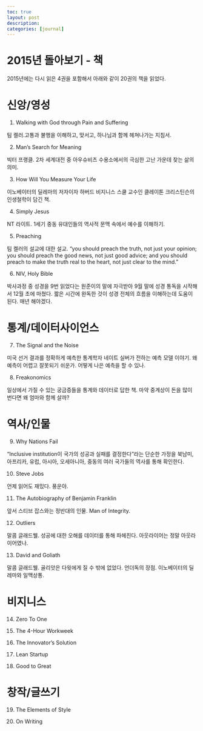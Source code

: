 ```yaml
---
toc: true
layout: post
description:
categories: [journal]
---
```

# 2015년 돌아보기 - 책

2015년에는 다시 읽은 4권을 포함해서 아래와 같이 20권의 책을 읽었다.

# 신앙/영성

1. Walking with God through Pain and Suffering

팀 켈러.고통과 불행을 이해하고, 맞서고, 하나님과 함께 헤쳐나가는 지침서.

2. Man’s Search for Meaning

빅터 프랭클. 2차 세계대전 중 아우슈비츠 수용소에서의 극심한 고난 가운데 찾는 삶의 의미.

3. How Will You Measure Your Life

이노베이터의 딜레마의 저자이자 하버드 비지니스 스쿨 교수인 클레이톤 크리스틴슨의 인생철학이 담긴 책.

4. Simply Jesus

NT 라이트. 1세기 중동 유대인들의 역사적 문맥 속에서 예수를 이해하기.

5. Preaching

팀 켈러의 설교에 대한 설교. “you should preach the truth, not just your opinion; you should preach the good news, not just good advice; and you should preach to make the truth real to the heart, not just clear to the mind.”

6. NIV, Holy Bible

박사과정 중 성경을 9번 읽었다는 원준이의 말에 자극받아 9월 말에 성경 통독을 시작해서 12월 초에 마쳤다. 짧은 시간에 완독한 것이 성경 전체의 흐름을 이해하는데 도움이 된다. 매년 해야겠다.

# 통계/데이터사이언스

7. The Signal and the Noise

미국 선거 결과를 정확하게 예측한 통계학자 네이트 실버가 전하는 예측 모델 이야기. 왜 예측이 어렵고 잘못되기 쉬운가. 어떻게 나은 예측을 할 수 있나.

8. Freakonomics

일상에서 가질 수 있는 궁금증들을 통계와 데이터로 답한 책. 마약 중계상이 돈을 많이 번다면 왜 엄마와 함께 살까?

# 역사/인물

9. Why Nations Fail

“Inclusive institution이 국가의 성공과 실패를 결정한다”라는 단순한 가정을 북남미, 아프리카, 유럽, 아시아, 오세아니아, 중동의 여러 국가들의 역사를 통해 확인한다.

10. Steve Jobs

언제 읽어도 재밌다. 풍운아.

11. The Autobiography of Benjamin Franklin

앞서 스티브 잡스와는 정반대의 인물. Man of Integrity.

12. Outliers

말콤 글래드웰. 성공에 대한 오해를 데이터를 통해 파헤친다. 아웃라이어는 정말 아웃라이어였나.

13. David and Goliath

말콤 글래드웰. 골리앗은 다윗에게 질 수 밖에 없었다. 언더독의 장점. 이노베이터의 딜레마와 일맥상통.

# 비지니스

14. Zero To One

15. The 4-Hour Workweek

16. The Innovator’s Solution

17. Lean Startup

18. Good to Great

# 창작/글쓰기

19. The Elements of Style

20. On Writing